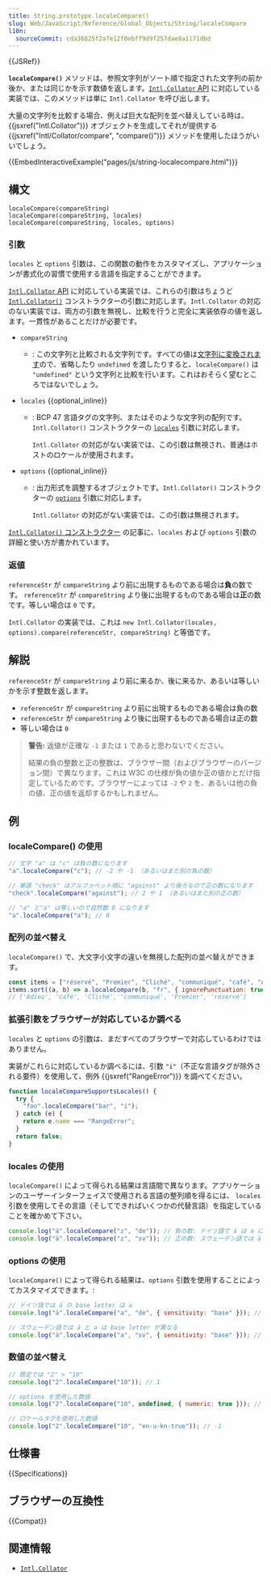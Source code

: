 ```yaml
---
title: String.prototype.localeCompare()
slug: Web/JavaScript/Reference/Global_Objects/String/localeCompare
l10n:
  sourceCommit: cda36825f2a7e12f0ebff9d9f257dae8a1171dbd
---
```


{{JSRef}}

**`localeCompare()`** メソッドは、参照文字列がソート順で指定された文字列の前か後か、または同じかを示す数値を返します。[`Intl.Collator` API](/ja/docs/Web/JavaScript/Reference/Global_Objects/Intl/Collator) に対応している実装では、このメソッドは単に `Intl.Collator` を呼び出します。

大量の文字列を比較する場合、例えば巨大な配列を並べ替えしている時は、{{jsxref("Intl.Collator")}} オブジェクトを生成してそれが提供する {{jsxref("Intl/Collator/compare", "compare()")}} メソッドを使用したほうがいいでしょう。

{{EmbedInteractiveExample("pages/js/string-localecompare.html")}}

## 構文

```js-nolint
localeCompare(compareString)
localeCompare(compareString, locales)
localeCompare(compareString, locales, options)
```

### 引数

`locales` と `options` 引数は、この関数の動作をカスタマイズし、アプリケーションが書式化の習慣で使用する言語を指定することができます。

[`Intl.Collator` API](/ja/docs/Web/JavaScript/Reference/Global_Objects/Intl/Collator) に対応している実装では、これらの引数はちょうど [`Intl.Collator()`](/ja/docs/Web/JavaScript/Reference/Global_Objects/Intl/Collator/Collator) コンストラクターの引数に対応します。`Intl.Collator` の対応のない実装では、両方の引数を無視し、比較を行うと完全に実装依存の値を返します。一貫性があることだけが必要です。

- `compareString`
  - : この文字列と比較される文字列です。すべての値は[文字列に変換されます](/ja/docs/Web/JavaScript/Reference/Global_Objects/String#文字列変換)ので、省略したり `undefined` を渡したりすると、`localeCompare()` は `"undefined"` という文字列と比較を行います。これはおそらく望むところではないでしょう。
- `locales` {{optional_inline}}

  - : BCP 47 言語タグの文字列、またはそのような文字列の配列です。`Intl.Collator()` コンストラクターの [`locales`](/ja/docs/Web/JavaScript/Reference/Global_Objects/Intl/Collator/Collator#locales) 引数に対応します。

    `Intl.Collator` の対応がない実装では、この引数は無視され、普通はホストのロケールが使用されます。

- `options` {{optional_inline}}

  - : 出力形式を調整するオブジェクトです。`Intl.Collator()` コンストラクターの [`options`](/ja/docs/Web/JavaScript/Reference/Global_Objects/Intl/Collator/Collator#options) 引数に対応します。

    `Intl.Collator` の対応がない実装では、この引数は無視されます。

[`Intl.Collator()` コンストラクター](/ja/docs/Web/JavaScript/Reference/Global_Objects/Intl/Collator/Collator) の記事に、`locales` および `options` 引数の詳細と使い方が書かれています。

### 返値

`referenceStr` が `compareString` より前に出現するものである場合は**負**の数です。 `referenceStr` が `compareString` より後に出現するものである場合は**正**の数です。等しい場合は `0` です。

`Intl.Collator` の実装では、これは `new Intl.Collator(locales, options).compare(referenceStr, compareString)` と等価です。

## 解説

`referenceStr` が `compareString` より前に来るか、後に来るか、あるいは等しいかを示す整数を返します。

- `referenceStr` が `compareString` より前に出現するものである場合は負の数
- `referenceStr` が `compareString` より後に出現するものである場合は正の数
- 等しい場合は `0`

> **警告:** 返値が正確な `-1` または `1` であると思わないでください。
>
> 結果の負の整数と正の整数は、ブラウザー間（およびブラウザーのバージョン間）で異なります。これは W3C の仕様が負の値か正の値かとだけ指定しているためです。ブラウザーによっては `-2` や `2` を、あるいは他の負の値、正の値を返却するかもしれません。

## 例

### localeCompare() の使用

```js
// 文字 "a" は "c" は負の数になります
"a".localeCompare("c"); // -2 や -1 （あるいはまた別の負の数）

// 単語 "check" はアルファベット順に "against" より後ろなので正の数になります
"check".localeCompare("against"); // 2 や 1 （あるいはまた別の正の数）

// "a" と"a" は等しいので自然数 0 になります
"a".localeCompare("a"); // 0
```

### 配列の並べ替え

`localeCompare()` で、大文字小文字の違いを無視した配列の並べ替えができます。

```js
const items = ["réservé", "Premier", "Cliché", "communiqué", "café", "Adieu"];
items.sort((a, b) => a.localeCompare(b, "fr", { ignorePunctuation: true }));
// ['Adieu', 'café', 'Cliché', 'communiqué', 'Premier', 'réservé']
```

### 拡張引数をブラウザーが対応しているか調べる

`locales` と `options` の引数は、まだすべてのブラウザーで対応しているわけではありません。

実装がこれらに対応しているか調べるには、引数 `"i"`（不正な言語タグが除外される要件）を使用して、例外 {{jsxref("RangeError")}} を調べてください。

```js
function localeCompareSupportsLocales() {
  try {
    "foo".localeCompare("bar", "i");
  } catch (e) {
    return e.name === "RangeError";
  }
  return false;
}
```

### locales の使用

`localeCompare()` によって得られる結果は言語間で異なります。アプリケーションのユーザーインターフェイスで使用される言語の整列順を得るには、 `locales` 引数を使用してその言語（そしてできればいくつかの代替言語）を指定していることを確かめて下さい。

```js
console.log("ä".localeCompare("z", "de")); // 負の数: ドイツ語で ä は a に分類される
console.log("ä".localeCompare("z", "sv")); // 正の数: スウェーデン語では ä は z の後になる
```

### options の使用

`localeCompare()` によって得られる結果は、`options` 引数を使用することによってカスタマイズできます。:

```js
// ドイツ語では ä の base letter は a
console.log("ä".localeCompare("a", "de", { sensitivity: "base" })); // 0

// スウェーデン語では ä と a は base letter が異なる
console.log("ä".localeCompare("a", "sv", { sensitivity: "base" })); // 正の値
```

### 数値の並べ替え

```js
// 既定では "2" > "10"
console.log("2".localeCompare("10")); // 1

// options を使用した数値
console.log("2".localeCompare("10", undefined, { numeric: true })); // -1

// ロケールタグを使用した数値
console.log("2".localeCompare("10", "en-u-kn-true")); // -1
```

## 仕様書

{{Specifications}}

## ブラウザーの互換性

{{Compat}}

## 関連情報

- [`Intl.Collator`](/ja/docs/Web/JavaScript/Reference/Global_Objects/Intl/Collator)
